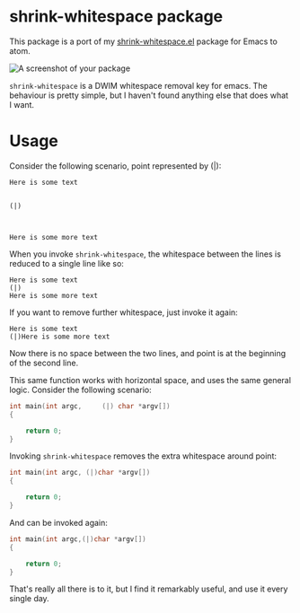 # shrink-whitespace package

This package is a port of my [shrink-whitespace.el](https://github.com/jcpetkovich/shrink-whitespace.el) package for Emacs to atom.

![A screenshot of your package](https://f.cloud.github.com/assets/69169/2290250/c35d867a-a017-11e3-86be-cd7c5bf3ff9b.gif)

`shrink-whitespace` is a DWIM whitespace removal key for emacs. The behaviour is
pretty simple, but I haven't found anything else that does what I want.

# Usage

Consider the following scenario, point represented by (|):

```
Here is some text


(|)



Here is some more text
```

When you invoke `shrink-whitespace`, the whitespace between the lines is reduced
to a single line like so:

```
Here is some text
(|)
Here is some more text
```

If you want to remove further whitespace, just invoke it again:

```
Here is some text
(|)Here is some more text
```

Now there is no space between the two lines, and point is at the beginning of
the second line.


This same function works with horizontal space, and uses the same general logic.
Consider the following scenario:

```c
int main(int argc,     (|) char *argv[])
{

	return 0;
}
```

Invoking `shrink-whitespace` removes the extra whitespace around point:

```c
int main(int argc, (|)char *argv[])
{

	return 0;
}
```

And can be invoked again:

```c
int main(int argc,(|)char *argv[])
{

	return 0;
}
```

That's really all there is to it, but I find it remarkably useful, and use it
every single day.

